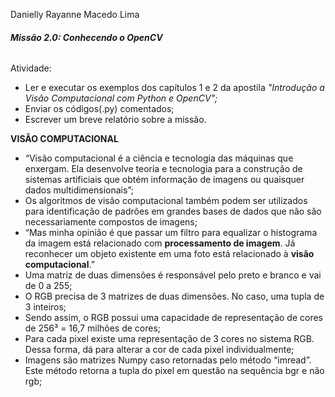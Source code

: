 ﻿Danielly Rayanne Macedo Lima
###### **Missão 2.0: Conhecendo o OpenCV**
Atividade:

- Ler e executar os exemplos dos capítulos 1 e 2 da apostila *"Introdução a Visão Computacional com Python e OpenCV";*
- Enviar os códigos(.py) comentados;
- Escrever um breve relatório sobre a missão.

**VISÃO COMPUTACIONAL**

- “Visão computacional é a ciência e tecnologia das máquinas que enxergam. Ela desenvolve teoria e tecnologia para a construção de sistemas artificiais que obtém informação de imagens ou quaisquer dados multidimensionais”;
- Os algoritmos de visão computacional também podem ser utilizados para identificação de padrões em grandes bases de dados que não são necessariamente compostos de imagens;
- “Mas minha opinião é que passar um filtro para equalizar o histograma da imagem está relacionado com **processamento de imagem**. Já reconhecer um objeto existente em uma foto está relacionado à **visão computacional**.” 
- Uma matriz de duas dimensões é responsável pelo preto e branco e vai de 0 a 255;
- O RGB precisa de 3 matrizes de duas dimensões. No caso, uma tupla de 3 inteiros;
- Sendo assim, o RGB possui uma capacidade de representação de cores de 256³ = 16,7 milhões de cores;
- Para cada pixel existe uma representação de 3 cores no sistema RGB. Dessa forma, dá para alterar a cor de cada pixel individualmente;
- Imagens são matrizes Numpy caso retornadas pelo método “imread”. Este método retorna a tupla do pixel em questão na sequência bgr e não rgb;


